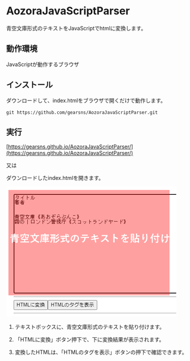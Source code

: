 # AozoraJavaScriptParser

青空文庫形式のテキストをJavaScriptでhtmlに変換します。

## 動作環境

JavaScriptが動作するブラウザ

## インストール

ダウンロードして、index.htmlをブラウザで開くだけで動作します。

```
git https://github.com/gearsns/AozoraJavaScriptParser.git
```

## 実行

[https://gearsns.github.io/AozoraJavaScriptParser/](https://gearsns.github.io/AozoraJavaScriptParser/)

又は

ダウンロードしたindex.htmlを開きます。

![](image/top_image.png)

1. テキストボックスに、青空文庫形式のテキストを貼り付けます。

2. 「HTMLに変換」ボタン押下で、下に変換結果が表示されます。

3. 変換したHTMLは、「HTMLのタグを表示」ボタンの押下で確認できます。

